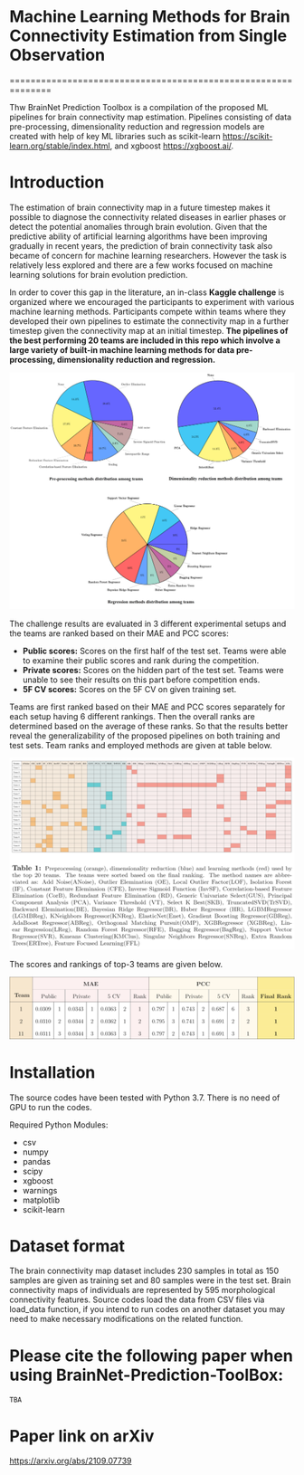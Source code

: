 # Machine Learning Methods for Brain Connectivity Estimation from Single Observation
==============================================================

Thw BrainNet Prediction Toolbox is a compilation of the proposed ML pipelines for brain connectivity map estimation.
Pipelines consisting of data pre-processing, dimensionality reduction and regression models are created with help of key ML libraries such as scikit-learn <https://scikit-learn.org/stable/index.html>, and xgboost <https://xgboost.ai/>.

# Introduction

The estimation of brain connectivity map in a future timestep makes it possible to diagnose the connectivity related diseases in earlier phases or detect the potential anomalies
through brain evolution. Given that the predictive ability of artificial learning algorithms have been improving gradually in recent years, the prediction of brain connectivity
task also became of concern for machine learning researchers. However the task is relatively less explored and there are a few works focused on machine learning solutions for
brain evolution prediction.

In order to cover this gap in the literature, an in-class **Kaggle challenge** is organized where we encouraged the participants to experiment with various machine learning
methods. Participants compete within teams where they developed their own pipelines to estimate the connectivity map in a further timestep given the connectivity map at an initial
timestep. **The pipelines of the best performing 20 teams are included in this repo which involve a large variety of built-in machine learning methods for data pre-processing, dimensionality
reduction and regression.**

![BrainNet](Fig1.png)

The challenge results are evaluated in 3 different experimental setups and the teams are ranked based on their MAE and PCC scores:
* **Public scores:** Scores on the first half of the test set. Teams were able to examine their public scores and rank during the competition.
* **Private scores:** Scores on the hidden part of the test set. Teams were unable to see their results on this part before competition ends.
* **5F CV scores:** Scores on the 5F CV on given training set. 

Teams are first ranked based on their MAE and PCC scores separately for each setup having 6 different rankings. Then the overall ranks are determined based on the average of these
ranks. So that the results better reveal the generalizability of the proposed pipelines on both training and test sets. Team ranks and employed methods are given at table below.

![BrainNet](Fig2.png)

The scores and rankings of top-3 teams are given below.

![BrainNet](Fig3.png)

# Installation

The source codes have been tested with Python 3.7. There is no need of GPU to run the codes.

Required Python Modules:

* csv
* numpy
* pandas
* scipy
* xgboost
* warnings
* matplotlib
* scikit-learn

# Dataset format

The brain connectivity map dataset includes 230 samples in total as 150 samples are given as training set and 80 samples were in the test set. Brain connectivity maps
of individuals are represented by 595 morphological connectivity features. Source codes load the data from CSV files via load_data function, if you intend to
run codes on another dataset you may need to make necessary modifications on the related function. 

# Please cite the following paper when using BrainNet-Prediction-ToolBox:

```
TBA

```
# Paper link on arXiv
https://arxiv.org/abs/2109.07739
